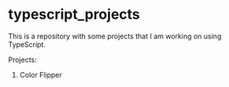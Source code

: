 # typescript_projects
This is a repository with some projects that I am working on using TypeScript.

Projects:

1. Color Flipper

